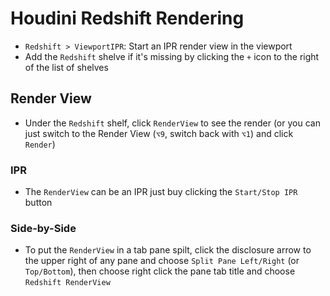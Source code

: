 # Houdini Redshift Rendering

- `Redshift > ViewportIPR`: Start an IPR render view in the viewport
- Add the `Redshift` shelve if it's missing by clicking the `+` icon to the right of the list of shelves

## Render View

- Under the `Redshift` shelf, click `RenderView` to see the render (or you can just switch to the Render View (`⌥9`, switch back with `⌥1`) and click `Render`)

### IPR

- The `RenderView` can be an IPR just buy clicking the `Start/Stop IPR` button

### Side-by-Side

- To put the `RenderView` in a tab pane spilt, click the disclosure arrow to the upper right of any pane and choose `Split Pane Left/Right` (or `Top/Bottom`), then choose right click the pane tab title and choose `Redshift RenderView`

